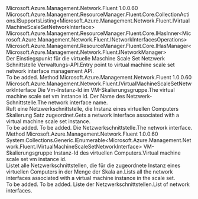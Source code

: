 <Type Name="IVirtualMachineScaleSetNetworkInterfaces" FullName="Microsoft.Azure.Management.Network.Fluent.IVirtualMachineScaleSetNetworkInterfaces">
  <TypeSignature Language="C#" Value="public interface IVirtualMachineScaleSetNetworkInterfaces : Microsoft.Azure.Management.ResourceManager.Fluent.Core.CollectionActions.ISupportsListing&lt;Microsoft.Azure.Management.Network.Fluent.IVirtualMachineScaleSetNetworkInterface&gt;, Microsoft.Azure.Management.ResourceManager.Fluent.Core.IHasInner&lt;Microsoft.Azure.Management.Network.Fluent.INetworkInterfacesOperations&gt;, Microsoft.Azure.Management.ResourceManager.Fluent.Core.IHasManager&lt;Microsoft.Azure.Management.Network.Fluent.INetworkManager&gt;" />
  <TypeSignature Language="ILAsm" Value=".class public interface auto ansi abstract IVirtualMachineScaleSetNetworkInterfaces implements class Microsoft.Azure.Management.ResourceManager.Fluent.Core.CollectionActions.ISupportsListing`1&lt;class Microsoft.Azure.Management.Network.Fluent.IVirtualMachineScaleSetNetworkInterface&gt;, class Microsoft.Azure.Management.ResourceManager.Fluent.Core.IHasInner`1&lt;class Microsoft.Azure.Management.Network.Fluent.INetworkInterfacesOperations&gt;, class Microsoft.Azure.Management.ResourceManager.Fluent.Core.IHasManager`1&lt;class Microsoft.Azure.Management.Network.Fluent.INetworkManager&gt;" />
  <TypeSignature Language="DocId" Value="T:Microsoft.Azure.Management.Network.Fluent.IVirtualMachineScaleSetNetworkInterfaces" />
  <TypeSignature Language="VB.NET" Value="Public Interface IVirtualMachineScaleSetNetworkInterfaces&#xA;Implements IHasInner(Of INetworkInterfacesOperations), IHasManager(Of INetworkManager), ISupportsListing(Of IVirtualMachineScaleSetNetworkInterface)" />
  <TypeSignature Language="F#" Value="type IVirtualMachineScaleSetNetworkInterfaces = interface&#xA;    interface ISupportsListing&lt;IVirtualMachineScaleSetNetworkInterface&gt;&#xA;    interface IHasInner&lt;INetworkInterfacesOperations&gt;&#xA;    interface IHasManager&lt;INetworkManager&gt;" />
  <AssemblyInfo>
    <AssemblyName>Microsoft.Azure.Management.Network.Fluent</AssemblyName>
    <AssemblyVersion>1.0.0.60</AssemblyVersion>
  </AssemblyInfo>
  <Interfaces>
    <Interface>
      <InterfaceName>Microsoft.Azure.Management.ResourceManager.Fluent.Core.CollectionActions.ISupportsListing&lt;Microsoft.Azure.Management.Network.Fluent.IVirtualMachineScaleSetNetworkInterface&gt;</InterfaceName>
    </Interface>
    <Interface>
      <InterfaceName>Microsoft.Azure.Management.ResourceManager.Fluent.Core.IHasInner&lt;Microsoft.Azure.Management.Network.Fluent.INetworkInterfacesOperations&gt;</InterfaceName>
    </Interface>
    <Interface>
      <InterfaceName>Microsoft.Azure.Management.ResourceManager.Fluent.Core.IHasManager&lt;Microsoft.Azure.Management.Network.Fluent.INetworkManager&gt;</InterfaceName>
    </Interface>
  </Interfaces>
  <Docs>
    <summary>
            <span data-ttu-id="78f27-101">Der Einstiegspunkt für die virtuelle Maschine Scale Set Netzwerk Schnittstelle Verwaltungs-API.</span><span class="sxs-lookup"><span data-stu-id="78f27-101">Entry point to virtual machine scale set network interface management API.</span></span>
            </summary>
    <remarks>To be added.</remarks>
  </Docs>
  <Members>
    <Member MemberName="GetByVirtualMachineInstanceId">
      <MemberSignature Language="C#" Value="public Microsoft.Azure.Management.Network.Fluent.IVirtualMachineScaleSetNetworkInterface GetByVirtualMachineInstanceId (string instanceId, string name);" />
      <MemberSignature Language="ILAsm" Value=".method public hidebysig newslot virtual instance class Microsoft.Azure.Management.Network.Fluent.IVirtualMachineScaleSetNetworkInterface GetByVirtualMachineInstanceId(string instanceId, string name) cil managed" />
      <MemberSignature Language="DocId" Value="M:Microsoft.Azure.Management.Network.Fluent.IVirtualMachineScaleSetNetworkInterfaces.GetByVirtualMachineInstanceId(System.String,System.String)" />
      <MemberSignature Language="VB.NET" Value="Public Function GetByVirtualMachineInstanceId (instanceId As String, name As String) As IVirtualMachineScaleSetNetworkInterface" />
      <MemberSignature Language="F#" Value="abstract member GetByVirtualMachineInstanceId : string * string -&gt; Microsoft.Azure.Management.Network.Fluent.IVirtualMachineScaleSetNetworkInterface" Usage="iVirtualMachineScaleSetNetworkInterfaces.GetByVirtualMachineInstanceId (instanceId, name)" />
      <MemberType>Method</MemberType>
      <AssemblyInfo>
        <AssemblyName>Microsoft.Azure.Management.Network.Fluent</AssemblyName>
        <AssemblyVersion>1.0.0.60</AssemblyVersion>
      </AssemblyInfo>
      <ReturnValue>
        <ReturnType>Microsoft.Azure.Management.Network.Fluent.IVirtualMachineScaleSetNetworkInterface</ReturnType>
      </ReturnValue>
      <Parameters>
        <Parameter Name="instanceId" Type="System.String" />
        <Parameter Name="name" Type="System.String" />
      </Parameters>
      <Docs>
        <param name="instanceId"><span data-ttu-id="78f27-102">Die Vm-Instanz-Id im VM-Skalierungsgruppe.</span><span class="sxs-lookup"><span data-stu-id="78f27-102">The virtual machine scale set vm instance id.</span></span></param>
        <param name="name"><span data-ttu-id="78f27-103">Der Name des Netzwerk-Schnittstelle.</span><span class="sxs-lookup"><span data-stu-id="78f27-103">The network interface name.</span></span></param>
        <summary>
            <span data-ttu-id="78f27-104">Ruft eine Netzwerkschnittstelle, die Instanz eines virtuellen Computers Skalierung Satz zugeordnet.</span><span class="sxs-lookup"><span data-stu-id="78f27-104">Gets a network interface associated with a virtual machine scale set instance.</span></span>
            </summary>
        <returns>To be added.</returns>
        <remarks>To be added.</remarks>
        <return><span data-ttu-id="78f27-105">Die Netzwerkschnittstelle.</span><span class="sxs-lookup"><span data-stu-id="78f27-105">The network interface.</span></span></return>
      </Docs>
    </Member>
    <Member MemberName="ListByVirtualMachineInstanceId">
      <MemberSignature Language="C#" Value="public System.Collections.Generic.IEnumerable&lt;Microsoft.Azure.Management.Network.Fluent.IVirtualMachineScaleSetNetworkInterface&gt; ListByVirtualMachineInstanceId (string instanceId);" />
      <MemberSignature Language="ILAsm" Value=".method public hidebysig newslot virtual instance class System.Collections.Generic.IEnumerable`1&lt;class Microsoft.Azure.Management.Network.Fluent.IVirtualMachineScaleSetNetworkInterface&gt; ListByVirtualMachineInstanceId(string instanceId) cil managed" />
      <MemberSignature Language="DocId" Value="M:Microsoft.Azure.Management.Network.Fluent.IVirtualMachineScaleSetNetworkInterfaces.ListByVirtualMachineInstanceId(System.String)" />
      <MemberSignature Language="VB.NET" Value="Public Function ListByVirtualMachineInstanceId (instanceId As String) As IEnumerable(Of IVirtualMachineScaleSetNetworkInterface)" />
      <MemberSignature Language="F#" Value="abstract member ListByVirtualMachineInstanceId : string -&gt; seq&lt;Microsoft.Azure.Management.Network.Fluent.IVirtualMachineScaleSetNetworkInterface&gt;" Usage="iVirtualMachineScaleSetNetworkInterfaces.ListByVirtualMachineInstanceId instanceId" />
      <MemberType>Method</MemberType>
      <AssemblyInfo>
        <AssemblyName>Microsoft.Azure.Management.Network.Fluent</AssemblyName>
        <AssemblyVersion>1.0.0.60</AssemblyVersion>
      </AssemblyInfo>
      <ReturnValue>
        <ReturnType>System.Collections.Generic.IEnumerable&lt;Microsoft.Azure.Management.Network.Fluent.IVirtualMachineScaleSetNetworkInterface&gt;</ReturnType>
      </ReturnValue>
      <Parameters>
        <Parameter Name="instanceId" Type="System.String" />
      </Parameters>
      <Docs>
        <param name="instanceId"><span data-ttu-id="78f27-106">VM-Skalierungsgruppe Instanz-Id des virtuellen Computers.</span><span class="sxs-lookup"><span data-stu-id="78f27-106">Virtual machine scale set vm instance id.</span></span></param>
        <summary>
            <span data-ttu-id="78f27-107">Listet alle Netzwerkschnittstellen, die für die zugeordnete Instanz eines virtuellen Computers in der Menge der Skala an.</span><span class="sxs-lookup"><span data-stu-id="78f27-107">Lists all the network interfaces associated with a virtual machine instance in the scale set.</span></span>
            </summary>
        <returns>To be added.</returns>
        <remarks>To be added.</remarks>
        <return><span data-ttu-id="78f27-108">Liste der Netzwerkschnittstellen.</span><span class="sxs-lookup"><span data-stu-id="78f27-108">List of network interfaces.</span></span></return>
      </Docs>
    </Member>
  </Members>
</Type>